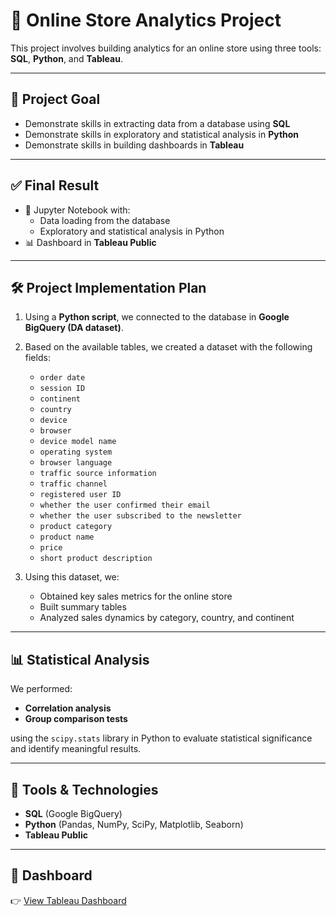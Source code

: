 # 🛒 Online Store Analytics Project

This project involves building analytics for an online store using three tools: **SQL**, **Python**, and **Tableau**.

---

## 🎯 Project Goal
- Demonstrate skills in extracting data from a database using **SQL**  
- Demonstrate skills in exploratory and statistical analysis in **Python**  
- Demonstrate skills in building dashboards in **Tableau**

---

## ✅ Final Result
- 📓 Jupyter Notebook with:
  - Data loading from the database
  - Exploratory and statistical analysis in Python  
- 📊 Dashboard in **Tableau Public**

---

## 🛠 Project Implementation Plan
1. Using a **Python script**, we connected to the database in **Google BigQuery (DA dataset)**.  
2. Based on the available tables, we created a dataset with the following fields:
   - `order date`
   - `session ID`
   - `continent`
   - `country`
   - `device`
   - `browser`
   - `device model name`
   - `operating system`
   - `browser language`
   - `traffic source information`
   - `traffic channel`
   - `registered user ID`
   - `whether the user confirmed their email`
   - `whether the user subscribed to the newsletter`
   - `product category`
   - `product name`
   - `price`
   - `short product description`

3. Using this dataset, we:
   - Obtained key sales metrics for the online store  
   - Built summary tables  
   - Analyzed sales dynamics by category, country, and continent  

---

## 📊 Statistical Analysis
We performed:
- **Correlation analysis**  
- **Group comparison tests**  

using the `scipy.stats` library in Python to evaluate statistical significance and identify meaningful results.

---

## 📌 Tools & Technologies
- **SQL** (Google BigQuery)  
- **Python** (Pandas, NumPy, SciPy, Matplotlib, Seaborn)  
- **Tableau Public**

---

## 🚀 Dashboard
👉 [View Tableau Dashboard](https://public.tableau.com/app/profile/viktoriia.serozhenko6318/viz/Project1_17566774474770/Project1?publish=yes) 

